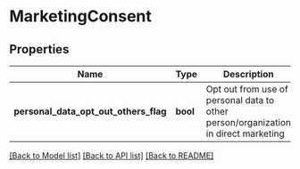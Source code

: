 # MarketingConsent

## Properties
Name | Type | Description | Notes
------------ | ------------- | ------------- | -------------
**personal_data_opt_out_others_flag** | **bool** | Opt out from use of personal data to other person/organization in direct marketing | [optional] 

[[Back to Model list]](../README.md#documentation-for-models) [[Back to API list]](../README.md#documentation-for-api-endpoints) [[Back to README]](../README.md)

